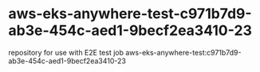 # aws-eks-anywhere-test-c971b7d9-ab3e-454c-aed1-9becf2ea3410-23
repository for use with E2E test job aws-eks-anywhere-test:c971b7d9-ab3e-454c-aed1-9becf2ea3410-23
